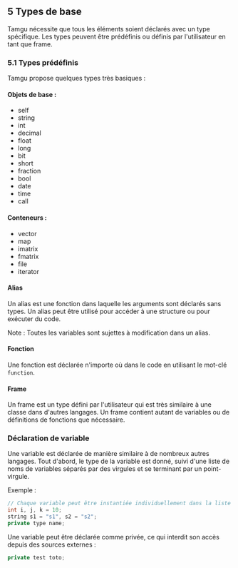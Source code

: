 ## 5 Types de base

Tamgu nécessite que tous les éléments soient déclarés avec un type spécifique. Les types peuvent être prédéfinis ou définis par l'utilisateur en tant que frame.

### 5.1 Types prédéfinis

Tamgu propose quelques types très basiques :

#### Objets de base :
- self
- string
- int
- decimal
- float
- long
- bit
- short
- fraction
- bool
- date
- time
- call

#### Conteneurs :
- vector
- map
- imatrix
- fmatrix
- file
- iterator

#### Alias
Un alias est une fonction dans laquelle les arguments sont déclarés sans types. Un alias peut être utilisé pour accéder à une structure ou pour exécuter du code.

Note : Toutes les variables sont sujettes à modification dans un alias.

#### Fonction
Une fonction est déclarée n'importe où dans le code en utilisant le mot-clé `function`.

#### Frame
Un frame est un type défini par l'utilisateur qui est très similaire à une classe dans d'autres langages. Un frame contient autant de variables ou de définitions de fonctions que nécessaire.

### Déclaration de variable
Une variable est déclarée de manière similaire à de nombreux autres langages. Tout d'abord, le type de la variable est donné, suivi d'une liste de noms de variables séparés par des virgules et se terminant par un point-virgule.

Exemple :
```cpp
// Chaque variable peut être instantiée individuellement dans la liste
int i, j, k = 10;
string s1 = "s1", s2 = "s2";
private type name;
```

Une variable peut être déclarée comme privée, ce qui interdit son accès depuis des sources externes :
```cpp
private test toto;
```
